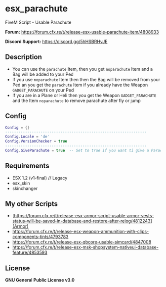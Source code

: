 # esx_parachute
FiveM Script - Usable Parachute

**Forum:** https://forum.cfx.re/t/release-esx-usable-parachute-item/4808933

**Discord Support:** https://discord.gg/5hHSBRHvJE

## Description
* You can use the `parachute` Item, then you get `noparachute` Item and a Bag will be added to your Ped
* If you use `noparachute` Item then then the Bag will be removed from your Ped an you get the `parachute` Item if you already have the Weapon `GADGET_PARACHUTE` on your Ped
* If you are in a Plane or Heli then you get the Weapon `GADGET_PARACHUTE` and the Item `noparachute` to remove parachute after fly or jump

## Config
```lua
Config = {}
----------------------------------------------------------------
Config.Locale = 'de'
Config.VersionChecker = true
----------------------------------------------------------------
Config.GiveParachute = true  -- Set to true if you want ti give a Parachute when entering a Helicopter or Plane
```

## Requirements
* ESX 1.2 (v1-final) // Legacy
* esx_skin
* skinchanger

## My other Scripts
* [https://forum.cfx.re/t/release-esx-armor-script-usable-armor-vests-status-will-be-saved-in-database-and-restore-after-relog/4812243](Armor)
* https://forum.cfx.re/t/release-esx-weapon-ammunition-with-clips-components-tints/4793783
* https://forum.cfx.re/t/release-esx-qbcore-usable-simcard/4847008
* https://forum.cfx.re/t/release-esx-msk-shopsystem-nativeui-database-feature/4853593

## License
**GNU General Public License v3.0**
